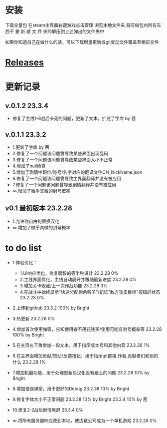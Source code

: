 # 安装
下载全量包 在steam主界面右键游戏点击管理 浏览本地文件夹 将压缩包内所有东西不 要 新 建 文 件 夹的解压到上述弹出的文件夹中

如果你知道自己在做什么的话，可以下载增量更新或git变动文件覆盖至相应文件

# [Releases](../../releases)

# 更新记录

## v.0.1.2 23.3.4

- 修复了主线1-8战后卡死的问题，更新了文本，扩充了字库 by 茜

## v.0.1.1 23.3.2

- 1.更新了字库 by 茜
- 2.修复了一个问题该问题曾导致某些界面出现乱码
- 3.修复了一个问题该问题曾导致某些界面大小不正常
- 4.增加了null检查
- 5.增加了剧情中职位/称号/名字对应的翻译文件CN_NickName.json
- 6.修复了一个问题该问题曾导致主界面翻译并没有被应用
- 7.修复了一个问题该问题曾导致剧情翻译并没有被应用
- ∞.增加了微乎其微的封号概率

## v0.1 最初版本 23.2.28
- 1.允许你自由的替换汉化
- ∞.增加了微乎其微的封号概率

# to do list
- 1.体验优化：
    - 1.UI响应优化，修复弱智的等半秒设计 23.2.28 0%
    - 2.主线界面优化，主线自动展开并跟随最新进度 23.2.28 0%
    - 3.增加关卡收藏/上一次作战功能 23.2.28 0%
    - 4.在战斗中始终显示"快速分配剩余骰子"/记忆"敌方攻击目标"按钮的状态 23.2.28 0%
    
- 2.上传到github 23.3.2 100% by Bright
- 3.热更新 23.2.28 0%
- 4.增加首次使用弹窗，告知使用者不用花钱买/使用可能有封号概率等 23.2.28 100% by Bright
- 5.在主页左下角增加一段文本，用于指示版本号和其他内容 23.2.28 1%
- 6.在主界面增加贡献/赞助/反馈按钮，用于指示git链接,作者,贡献者们和别的什么 23.2.28 1%
- 7.增加机翻功能，用于处理更新后汉化没有跟上的问题 23.2.28 10% by Bright
- 8.增加错误弹窗，用于更好的Debug 23.2.38 10% by Bright
- 9.修复字体大小不正常问题 23.2.38 10% by Bright 23.3.4 10% by 茜
- 10.修复2-2战后剧情黑屏 23.3.4 0%

- ∞.将所有服务器响应改到本地，使边狱公司成为一个单机游戏 23.2.28 0%
